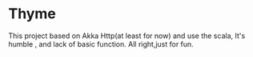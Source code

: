 # Thyme

This project based on Akka Http(at least for now) and use the scala,
It's humble , and lack of basic function. All right,just for fun.